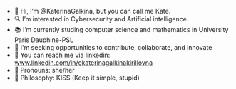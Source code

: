- 👋 Hi, I’m @KaterinaGalkina, but you can call me Kate.
- 🔍 I’m interested in Cybersecurity and Artificial intelligence.
- 📚 I’m currently studing computer science and mathematics in University Paris Dauphine-PSL 
- 💞️ I'm seeking opportunities to contribute, collaborate, and innovate
- 📧 You can reach me via linkedin: www.linkedin.com/in/ekaterinagalkinakirillovna
- 🌸 Pronouns: she/her
- 🌟 Philosophy: KISS (Keep it simple, stupid)
